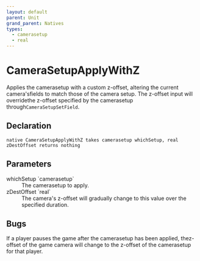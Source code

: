 ```yaml
---
layout: default
parent: Unit
grand_parent: Natives
types:
  - camerasetup
  - real
---
```


# CameraSetupApplyWithZ
Applies the camerasetup with a custom z-offset, altering the current camera'sfields to match those of the camera setup. The z-offset input will overridethe z-offset specified by the camerasetup through`CameraSetupSetField`.

## Declaration

```
native CameraSetupApplyWithZ takes camerasetup whichSetup, real zDestOffset returns nothing
```

## Parameters
<dl>
  <dt>whichSetup `camerasetup`</dt>
  <dd>The camerasetup to apply.</dd>

  <dt>zDestOffset `real`</dt>
  <dd>The camera's z-offset will gradually change to this value over the specified duration.</dd>
</dl>

## Bugs 
If a player pauses the game after the camerasetup has been applied, thez-offset of the game camera will change to the z-offset of the camerasetup for that player.